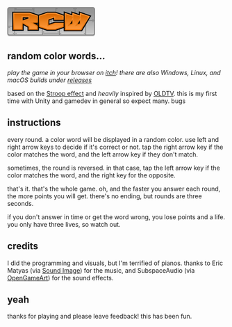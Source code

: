 <div width="100%">
    <img src="Assets/UI/MainMenu/logo.png" width="40%">
</div>

## random color words...

*play the game in your browser on [itch](https://aczw.itch.io/rcw)! there are also Windows, Linux, and macOS builds under [releases](https://github.com/aczw/RCW/releases/)*

based on the [Stroop effect](https://en.wikipedia.org/wiki/Stroop_effect) and *heavily* inspired by [OLDTV](https://store.steampowered.com/app/643270/OLDTV/). this is my first time with Unity and gamedev in general so expect many. bugs

## instructions

every round. a color word will be displayed in a random color. use left and right arrow keys to decide if it's correct or not. tap the right arrow key if the color matches the word, and the left arrow key if they don't match.

sometimes, the round is reversed. in that case, tap the left arrow key if the color matches the word, and the right key for the opposite.

that's it. that's the whole game. oh, and the faster you answer each round, the more points you will get. there's no ending, but rounds are three seconds.

if you don't answer in time or get the word wrong, you lose points and a life. you only have three lives, so watch out.

## credits

I did the programming and visuals, but I'm terrified of pianos. thanks to Eric Matyas (via [Sound Image](https://soundimage.org/)) for the music, and SubspaceAudio (via [OpenGameArt](https://opengameart.org/content/512-sound-effects-8-bit-style)) for the sound effects.

## yeah

thanks for playing and please leave feedback! this has been fun.
